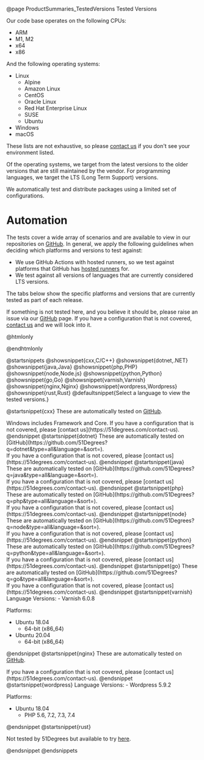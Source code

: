 @page ProductSummaries_TestedVersions Tested Versions

Our code base operates on the following CPUs:

- ARM
- M1, M2
- x64
- x86

And the following operating systems:

- Linux
  - Alpine
  - Amazon Linux
  - CentOS
  - Oracle Linux
  - Red Hat Enterprise Linux
  - SUSE
  - Ubuntu
- Windows
- macOS

These lists are not exhaustive, so please [contact us](https://51degrees.com/contact-us) if you don't see your environment listed.

Of the operating systems, we target from the latest versions to the older versions that are still maintained by the vendor. For programming languages, we target the LTS (Long Term Support) versions.

We automatically test and distribute packages using a limited set of configurations.

# Automation

The tests cover a wide array of scenarios and are available to view in our repositories on [GitHub](https://github.com/51Degrees).
In general, we apply the following guidelines when deciding which platforms and versions to test against:
- We use GitHub Actions with hosted runners, so we test against platforms that GitHub has [hosted runners](https://docs.github.com/en/actions/using-github-hosted-runners/about-github-hosted-runners#supported-runners-and-hardware-resources) for.
- We test against all versions of languages that are currently considered LTS versions.

The tabs below show the specific platforms and versions that are currently tested as part of each release.

If something is not tested here, and you believe it should be, please raise an issue via our [GitHub](https://github.com/51Degrees) page. If
you have a configuration that is not covered, [contact us](https://51degrees.com/contact-us) and we will look into it.

@htmlonly
<script>
  $( document ).ready(function() {
      grabTestedVersions("device-detection-nginx", "nginx-versions", [
          { title: "NGINX Version", getValue: (d) => d.NginxVersion }
      ]);
      grabTestedVersions("device-detection-cxx", "cxx-versions", [
          { title: "Architecture", getValue: (d) => d.Arch }
      ]);
      grabTestedVersions("device-detection-java", "java-versions", [
          { title: "JDK", getValue: d => d.JavaSDKEnvVar.split("_")[2] },
          { title: "Architecture", getValue: d => d.JavaSDKEnvVar.split("_")[3].toLowerCase() }
      ]);
      grabTestedVersions("device-detection-dotnet", "dotnet-versions", [
          { title: "Architecture", getValue: d => d.Arch }
      ]);
      grabTestedVersions("device-detection-python", "python-versions", [
          { title: "Python Version", getValue: d => d.LanguageVersion }
      ]);
      grabTestedVersions("device-detection-node", "node-versions", [
          { title: "Node Version", getValue: d => d.LanguageVersion }
      ]);
      grabTestedVersions("device-detection-go", "go-versions", [
          { title: "GoLang Version", getValue: d => d.LanguageVersion }
      ]);
      grabTestedVersions("device-detection-php", "php-versions", [
          { title: "PHP Version", getValue: d => d.LanguageVersion }
      ]);
  });
</script>
@endhtmlonly

@startsnippets
@showsnippet{cxx,C/C++}
@showsnippet{dotnet,.NET}
@showsnippet{java,Java}
@showsnippet{php,PHP}
@showsnippet{node,Node.js}
@showsnippet{python,Python}
@showsnippet{go,Go}
@showsnippet{varnish,Varnish}
@showsnippet{nginx,Nginx}
@showsnippet{wordpress,Wordpress}
@showsnippet{rust,Rust}
@defaultsnippet{Select a language to view the tested versions.}

@startsnippet{cxx}
These are automatically tested on [GitHub](https://github.com/51Degrees?q=cxx&type=all&language=&sort=).
<div id="cxx-versions"></div>
Windows includes Framework and Core.
If you have a configuration that is not covered, please [contact us](https://51degrees.com/contact-us).
@endsnippet
@startsnippet{dotnet}
These are automatically tested on [GitHub](https://github.com/51Degrees?q=dotnet&type=all&language=&sort=).
<div id="dotnet-versions"></div>
If you have a configuration that is not covered, please [contact us](https://51degrees.com/contact-us).
@endsnippet
@startsnippet{java}
These are automatically tested on [GitHub](https://github.com/51Degrees?q=java&type=all&language=&sort=).
<div id="java-versions"></div>
If you have a configuration that is not covered, please [contact us](https://51degrees.com/contact-us).
@endsnippet
@startsnippet{php}
These are automatically tested on [GitHub](https://github.com/51Degrees?q=php&type=all&language=&sort=).
<div id="php-versions"></div>
If you have a configuration that is not covered, please [contact us](https://51degrees.com/contact-us).
@endsnippet
@startsnippet{node}
These are automatically tested on [GitHub](https://github.com/51Degrees?q=node&type=all&language=&sort=).
<div id="node-versions"></div>
If you have a configuration that is not covered, please [contact us](https://51degrees.com/contact-us).
@endsnippet
@startsnippet{python}
These are automatically tested on [GitHub](https://github.com/51Degrees?q=python&type=all&language=&sort=).
<div id="python-versions"></div>
If you have a configuration that is not covered, please [contact us](https://51degrees.com/contact-us).
@endsnippet
@startsnippet{go}
These are automatically tested on [GitHub](https://github.com/51Degrees?q=go&type=all&language=&sort=).
<div id="go-versions"></div>
If you have a configuration that is not covered, please [contact us](https://51degrees.com/contact-us).
@endsnippet
@startsnippet{varnish}
Language Versions:
- Varnish 6.0.8

Platforms:
- Ubuntu 18.04
  - 64-bit (x86_64)
- Ubuntu 20.04
  - 64-bit (x86_64)

@endsnippet
@startsnippet{nginx}
These are automatically tested on [GitHub](https://github.com/51Degrees?q=nginx&type=all&language=&sort=).
<div id="nginx-versions"></div>
If you have a configuration that is not covered, please [contact us](https://51degrees.com/contact-us).
@endsnippet
@startsnippet{wordpress}
Language Versions:
- Wordpress 5.9.2

Platforms:
- Ubuntu 18.04
  - PHP 5.6, 7.2, 7.3, 7.4

@endsnippet
@startsnippet{rust}

Not tested by 51Degrees but available to try [here](https://crates.io/crates/fiftyonedegrees).

@endsnippet
@endsnippets
